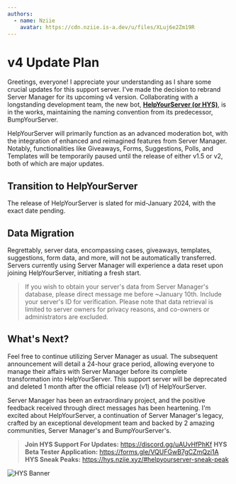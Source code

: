 ```yaml
---
authors:
  - name: Nziie
    avatar: https://cdn.nziie.is-a.dev/u/files/XLuj6e2Zm19R
---
```


# v4 Update Plan

Greetings, everyone! I appreciate your understanding as I share some crucial updates for this support server. I've made the decision to rebrand Server Manager for its upcoming v4 version. Collaborating with a longstanding development team, the new bot, **[HelpYourServer (or HYS)](<https://hys.nziie.xyz>)**, is in the works, maintaining the naming convention from its predecessor, BumpYourServer.

HelpYourServer will primarily function as an advanced moderation bot, with the integration of enhanced and reimagined features from Server Manager. Notably, functionalities like Giveaways, Forms, Suggestions, Polls, and Templates will be temporarily paused until the release of either v1.5 or v2, both of which are major updates.

## Transition to HelpYourServer
The release of HelpYourServer is slated for mid-January 2024, with the exact date pending.

## Data Migration
Regrettably, server data, encompassing cases, giveaways, templates, suggestions, form data, and more, will not be automatically transferred. Servers currently using Server Manager will experience a data reset upon joining HelpYourServer, initiating a fresh start.

> If you wish to obtain your server's data from Server Manager's database, please direct message me before ~January 10th. Include your server's ID for verification. Please note that data retrieval is limited to server owners for privacy reasons, and co-owners or administrators are excluded.

## What's Next?
Feel free to continue utilizing Server Manager as usual. The subsequent announcement will detail a 24-hour grace period, allowing everyone to manage their affairs with Server Manager before its complete transformation into HelpYourServer. This support server will be deprecated and deleted 1 month after the official release (v1) of HelpYourServer.

Server Manager has been an extraordinary project, and the positive feedback received through direct messages has been heartening. I'm excited about HelpYourServer, a continuation of Server Manager's legacy, crafted by an exceptional development team and backed by 2 amazing communities, Server Manager's and BumpYourServer's.

> **Join HYS Support For Updates:** https://discord.gg/uAUvHfPhKf
> **HYS Beta Tester Application:** https://forms.gle/VQUFGwB7gCZmQzi1A
> **HYS Sneak Peaks:** https://hys.nziie.xyz/#helpyourserver-sneak-peak

![HYS Banner](https://cdn.discordapp.com/attachments/1076289923826589832/1174866178221543574/HelpYourServer_Banner.png?ex=657260e4&is=655febe4&hm=f903004475ce597f9f16eea42813ca8084c9ef3086c6ee325942897b4df2f426&)
